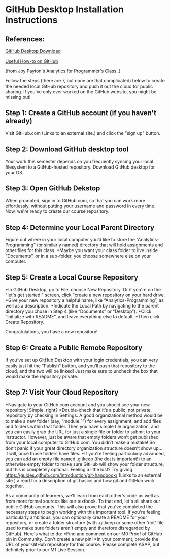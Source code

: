 # GitHub Desktop Installation Instructions

## References:

[GitHub Desktop Download](https://desktop.github.com/)

[Useful How-to on GitHub](https://www.youtube.com/playlist?list=PLRqwX-V7Uu6ZF9C0YMKuns9sLDzK6zoiV)

(from Joy Payton's Analytics for Programmer's Class..)

Follow the steps (there are 7, but none are that complicated) below to create the needed local GitHub repository and push it out the cloud for public sharing. If you've only ever worked on the GitHub website, you might be missing out!

## Step 1: Create a GitHub account (if you haven't already)
Visit GitHub.com (Links to an external site.) and click the "sign up" button.

## Step 2: Download GitHub desktop tool
Your work this semester depends on you frequently syncing your local filesystem to a GitHub-hosted repository. Download GitHub desktop for your OS.
## Step 3: Open GitHub Dekstop
When prompted, sign in to GitHub.com, so that you can work more effortlessly, without putting your username and password in every time. Now, we're ready to create our course repository.

## Step 4: Determine your Local Parent Directory
Figure out where in your local computer you’d like to store the “Analytics-Programming” (or similarly named) directory that will hold assignments and other files for this class.
*Maybe you want your class folder to live inside “Documents”, or in a sub-folder, you choose somewhere else on your computer.

## Step 5: Create a Local Course Repository
*In GitHub Desktop, go to File, choose New Repository. Or if you're on the "let's get started!" screen, click "create a new repository on your hard drive.
*Give your new repository a helpful name, like “Analytics-Programming”, as well as a description.
*Indicate the Local Path by navigating to the parent directory you chose in Step 4 (like “Documents” or “Desktop”).
*Click “initialize with README”, and leave everything else to default.
*Then click Create Repository.

Congratulations, you have a new repository!

## Step 6: Create a Public Remote Repository
If you’ve set up GitHub Desktop with your login credentials, you can very easily just hit the “Publish” button, and you’ll push that repository to the cloud, and the two will be linked! Just make sure to uncheck the box that would make the repository private.


## Step 7: Visit Your Cloud Repository
*Navigate to your GitHub.com account and you should see your new repository! Simple, right?
*Double-check that it’s a public, not private, repository by checking in Settings.
A good organizational method would be to make a new folder (say, “module_1”) for every assignment, and add files and folders within that folder. Then you have simple file organization, and you can easily grab the URL for just a single file or folder to submit to your instructor.
However, just be aware that empty folders won’t get published from your local computer to GitHub.com. You didn’t make a mistake! So don’t panic if your great directory organization structure doesn’t show up… it will, once those folders have files.
*If you're feeling particularly advanced, you can add an empty file named .gitkeep (the dot is important!) to an otherwise empty folder to make sure GitHub will show your folder structure, but this is completely optional.
Feeling a little lost? 
Try giving https://guides.github.com/introduction/git-handbook/ (Links to an external site.) a read for a description of git basics and how git and GitHub work together.

As a community of learners, we'll learn from each other's code as well as from more formal sources like our textbook. To that end, let's all share our public GitHub accounts.
This will also prove that you've completed the necessary steps to begin working with this important tool. If you're feeling particularly ambitious, you can optionally create a README for your repository, or create a folder structure (with .gitkeep or some other 'dot' file used to make sure folders aren't empty and therefore disregarded by GitHub). 
Here's what to do:
*Find and comment on our M0 Proof of GitHub pin in Community. Don't create a new pin!
*In your comment, provide the URL of your GitHub repository for this course.
Please complete ASAP, but definitely prior to our M1 Live Session.
